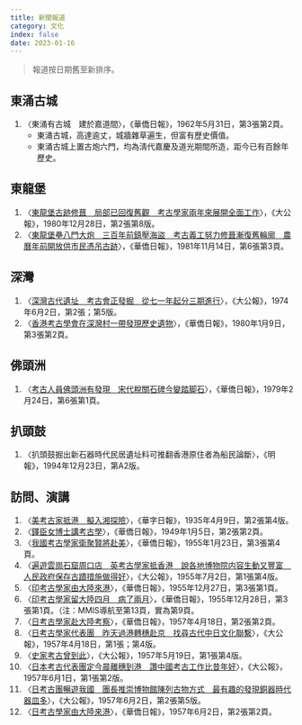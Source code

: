 ```yaml
---
title: 新聞報道
category: 文化
index: false
date: 2023-01-16
---
```

<adsense></adsense>

> 報道按日期舊至新排序。
## 東涌古城
1. 〈東涌有古城　建於嘉道間〉，《華僑日報》，1962年5月31日，第3張第2頁。
   - 東涌古城，高達逾丈，城牆雜草遍生，但富有歷史價值。
   - 東涌古城上置古炮六門，均為淸代嘉慶及道光期間所造，距今已有百餘年歷史。
## 東龍堡
1. 〈[東龍堡古跡修葺　局部已回復舊觀　考古學家兩年來展開全面工作](https://mmis.hkpl.gov.hk/coverpage/-/coverpage/view?_coverpage_WAR_mmisportalportlet_hsf=%E8%80%83%E5%8F%A4%E5%AD%B8%E5%AE%B6&p_r_p_-1078056564_c=QF757YsWv59H%2FuxqfBwEJA2mRRodR9fu&_coverpage_WAR_mmisportalportlet_o=61&_coverpage_WAR_mmisportalportlet_actual_q=%28%20verbatim_dc.collection%3A%28%22Old%5C%20HK%5C%20Newspapers%22%29%20%29%20AND+%28%20%28%20allTermsMandatory%3A%28true%29%20OR+all_dc.title%3A%28%E8%80%83%E5%8F%A4%E5%AD%B8%E5%AE%B6%29%20OR+all_dc.creator%3A%28%E8%80%83%E5%8F%A4%E5%AD%B8%E5%AE%B6%29%20OR+all_dc.contributor%3A%28%E8%80%83%E5%8F%A4%E5%AD%B8%E5%AE%B6%29%20OR+all_dc.subject%3A%28%E8%80%83%E5%8F%A4%E5%AD%B8%E5%AE%B6%29%20OR+fulltext%3A%28%E8%80%83%E5%8F%A4%E5%AD%B8%E5%AE%B6%29%20OR+all_dc.description%3A%28%E8%80%83%E5%8F%A4%E5%AD%B8%E5%AE%B6%29%20%29%20%29&_coverpage_WAR_mmisportalportlet_sort_order=desc&_coverpage_WAR_mmisportalportlet_sort_field=dc.publicationdate_bsort)〉，《大公報》，1980年12月28日，第2張第8版。
2. 〈[東龍堡壘八門大炮　三百年前鎮壓海盜　考古義工努力修葺漸復舊輪廓　農曆年前開放供市民憑吊古跡](https://mmis.hkpl.gov.hk/coverpage/-/coverpage/view?_coverpage_WAR_mmisportalportlet_hsf=%E8%80%83%E5%8F%A4%E7%BE%A9%E5%B7%A5&_coverpage_WAR_mmisportalportlet_actual_q=%28%20verbatim_dc.collection%3A%28%22Old%5C%20HK%5C%20Newspapers%22%29%20%29%20AND+%28%20%28%20allTermsMandatory%3A%28true%29%20OR+all_dc.title%3A%28%E8%80%83%E5%8F%A4%E7%BE%A9%E5%B7%A5%29%20OR+all_dc.creator%3A%28%E8%80%83%E5%8F%A4%E7%BE%A9%E5%B7%A5%29%20OR+all_dc.contributor%3A%28%E8%80%83%E5%8F%A4%E7%BE%A9%E5%B7%A5%29%20OR+all_dc.subject%3A%28%E8%80%83%E5%8F%A4%E7%BE%A9%E5%B7%A5%29%20OR+fulltext%3A%28%E8%80%83%E5%8F%A4%E7%BE%A9%E5%B7%A5%29%20OR+all_dc.description%3A%28%E8%80%83%E5%8F%A4%E7%BE%A9%E5%B7%A5%29%20%29%20%29&_coverpage_WAR_mmisportalportlet_sort_field=score&p_r_p_-1078056564_c=QF757YsWv595P2B4OmBy5ze75MHjdgK6&_coverpage_WAR_mmisportalportlet_o=0&_coverpage_WAR_mmisportalportlet_sort_order=desc)〉，《華僑日報》，1981年11月14日，第6張第3頁。
## 深灣
1. 〈[深灣古代遺址　考古會正發掘　從七一年起分三期進行](https://mmis.hkpl.gov.hk/coverpage/-/coverpage/view?_coverpage_WAR_mmisportalportlet_hsf=%E6%B2%89%E8%88%B9&_coverpage_WAR_mmisportalportlet_actual_q=%28%20verbatim_dc.collection%3A%28%22Old%5C%20HK%5C%20Newspapers%22%29%20%29%20AND+%28%20%28%20allTermsMandatory%3A%28true%29%20OR+all_dc.title%3A%28%E6%B2%89%E8%88%B9%29%20OR+all_dc.creator%3A%28%E6%B2%89%E8%88%B9%29%20OR+all_dc.contributor%3A%28%E6%B2%89%E8%88%B9%29%20OR+all_dc.subject%3A%28%E6%B2%89%E8%88%B9%29%20OR+fulltext%3A%28%E6%B2%89%E8%88%B9%29%20OR+all_dc.description%3A%28%E6%B2%89%E8%88%B9%29%20%29%20%29&_coverpage_WAR_mmisportalportlet_sort_field=dc.publicationdate_bsort&p_r_p_-1078056564_c=QF757YsWv59H%2FuxqfBwEJGywPAsrOHwU&_coverpage_WAR_mmisportalportlet_o=391&_coverpage_WAR_mmisportalportlet_sort_order=desc)〉，《大公報》，1974年6月2日，第2張；第5版。
2. 〈[香港考古學會在深灣村一帶發現歷史遺物](https://mmis.hkpl.gov.hk/coverpage/-/coverpage/view?_coverpage_WAR_mmisportalportlet_hsf=%E6%B7%B1%E7%81%A3%E6%9D%91&_coverpage_WAR_mmisportalportlet_actual_q=%28%20verbatim_dc.collection%3A%28%22Old%5C%20HK%5C%20Newspapers%22%29%20%29%20AND+%28%20%28%20allTermsMandatory%3A%28true%29%20OR+all_dc.title%3A%28%E6%B7%B1%E7%81%A3%E6%9D%91%29%20OR+all_dc.creator%3A%28%E6%B7%B1%E7%81%A3%E6%9D%91%29%20OR+all_dc.contributor%3A%28%E6%B7%B1%E7%81%A3%E6%9D%91%29%20OR+all_dc.subject%3A%28%E6%B7%B1%E7%81%A3%E6%9D%91%29%20OR+fulltext%3A%28%E6%B7%B1%E7%81%A3%E6%9D%91%29%20OR+all_dc.description%3A%28%E6%B7%B1%E7%81%A3%E6%9D%91%29%20%29%20%29&_coverpage_WAR_mmisportalportlet_sort_field=score&p_r_p_-1078056564_c=QF757YsWv5%2B18%2FP68muQtwjw9K71zzCR&_coverpage_WAR_mmisportalportlet_o=6&_coverpage_WAR_mmisportalportlet_sort_order=desc)〉，《華僑日報》，1980年1月9日，第3張第2頁。
## 佛頭洲
1. 〈[考古人員佛頭洲有發現　宋代稅關石碑今變踏脚石](https://mmis.hkpl.gov.hk/coverpage/-/coverpage/view?_coverpage_WAR_mmisportalportlet_hsf=%E5%AE%8B%E4%BB%A3%E7%A8%85%E9%97%9C&_coverpage_WAR_mmisportalportlet_actual_q=%28%20verbatim_dc.collection%3A%28%22Old%5C%20HK%5C%20Newspapers%22%29%20%29%20AND+%28%20%28%20allTermsMandatory%3A%28true%29%20OR+all_dc.title%3A%28%E5%AE%8B%E4%BB%A3%E7%A8%85%E9%97%9C%29%20OR+all_dc.creator%3A%28%E5%AE%8B%E4%BB%A3%E7%A8%85%E9%97%9C%29%20OR+all_dc.contributor%3A%28%E5%AE%8B%E4%BB%A3%E7%A8%85%E9%97%9C%29%20OR+all_dc.subject%3A%28%E5%AE%8B%E4%BB%A3%E7%A8%85%E9%97%9C%29%20OR+fulltext%3A%28%E5%AE%8B%E4%BB%A3%E7%A8%85%E9%97%9C%29%20OR+all_dc.description%3A%28%E5%AE%8B%E4%BB%A3%E7%A8%85%E9%97%9C%29%20%29%20%29&_coverpage_WAR_mmisportalportlet_sort_field=score&p_r_p_-1078056564_c=QF757YsWv5%2B18%2FP68muQt8fPgk7Z3hFk&_coverpage_WAR_mmisportalportlet_o=0&_coverpage_WAR_mmisportalportlet_sort_order=desc)〉，《華僑日報》，1979年2月24日，第6張第1頁。
## 扒頭鼓
1. 〈扒頭鼓掘出新石器時代民居遺址料可推翻香港原住者為船民論斷〉，《明報》，1994年12月23日，第A2版。
## 訪問、演講
1. 〈[美考古家抵港　擬入湘探險](https://mmis.hkpl.gov.hk/coverpage/-/coverpage/view?_coverpage_WAR_mmisportalportlet_hsf=%E7%BE%8E%E8%80%83%E5%8F%A4%E5%AE%B6%E6%8A%B5%E6%B8%AF%E6%93%AC%E5%85%A5%E6%B9%98%E6%8E%A2%E9%9A%AA&_coverpage_WAR_mmisportalportlet_actual_q=%28%20verbatim_dc.collection%3A%28%22Old%5C%20HK%5C%20Newspapers%22%29%20%29%20AND+%28%20%28%20allTermsMandatory%3A%28true%29%20OR+all_dc.title%3A%28%E7%BE%8E%E8%80%83%E5%8F%A4%E5%AE%B6%E6%8A%B5%E6%B8%AF%E6%93%AC%E5%85%A5%E6%B9%98%E6%8E%A2%E9%9A%AA%29%20OR+all_dc.creator%3A%28%E7%BE%8E%E8%80%83%E5%8F%A4%E5%AE%B6%E6%8A%B5%E6%B8%AF%E6%93%AC%E5%85%A5%E6%B9%98%E6%8E%A2%E9%9A%AA%29%20OR+all_dc.contributor%3A%28%E7%BE%8E%E8%80%83%E5%8F%A4%E5%AE%B6%E6%8A%B5%E6%B8%AF%E6%93%AC%E5%85%A5%E6%B9%98%E6%8E%A2%E9%9A%AA%29%20OR+all_dc.subject%3A%28%E7%BE%8E%E8%80%83%E5%8F%A4%E5%AE%B6%E6%8A%B5%E6%B8%AF%E6%93%AC%E5%85%A5%E6%B9%98%E6%8E%A2%E9%9A%AA%29%20OR+fulltext%3A%28%E7%BE%8E%E8%80%83%E5%8F%A4%E5%AE%B6%E6%8A%B5%E6%B8%AF%E6%93%AC%E5%85%A5%E6%B9%98%E6%8E%A2%E9%9A%AA%29%20OR+all_dc.description%3A%28%E7%BE%8E%E8%80%83%E5%8F%A4%E5%AE%B6%E6%8A%B5%E6%B8%AF%E6%93%AC%E5%85%A5%E6%B9%98%E6%8E%A2%E9%9A%AA%29%20%29%20%29&_coverpage_WAR_mmisportalportlet_sort_field=score&p_r_p_-1078056564_c=QF757YsWv59H%2FuxqfBwEJI6zebiJFLId&_coverpage_WAR_mmisportalportlet_o=0&_coverpage_WAR_mmisportalportlet_sort_order=desc)〉，《華字日報》，1935年4月9日，第2張第4版。
2. 〈[鐸臣女博士講考古學](https://mmis.hkpl.gov.hk/coverpage/-/coverpage/view?_coverpage_WAR_mmisportalportlet_hsf=%E9%90%B8%E8%87%A3%E5%A5%B3%E5%8D%9A%E5%A3%AB&p_r_p_-1078056564_c=QF757YsWv58JCjtBMMIqojsBrvT5Q5MZ&_coverpage_WAR_mmisportalportlet_o=0&_coverpage_WAR_mmisportalportlet_actual_q=%28%20verbatim_dc.collection%3A%28%22Old%5C%20HK%5C%20Newspapers%22%29%20%29%20AND+%28%20%28%20allTermsMandatory%3A%28true%29%20OR+all_dc.title%3A%28%E9%90%B8%E8%87%A3%E5%A5%B3%E5%8D%9A%E5%A3%AB%29%20OR+all_dc.creator%3A%28%E9%90%B8%E8%87%A3%E5%A5%B3%E5%8D%9A%E5%A3%AB%29%20OR+all_dc.contributor%3A%28%E9%90%B8%E8%87%A3%E5%A5%B3%E5%8D%9A%E5%A3%AB%29%20OR+all_dc.subject%3A%28%E9%90%B8%E8%87%A3%E5%A5%B3%E5%8D%9A%E5%A3%AB%29%20OR+fulltext%3A%28%E9%90%B8%E8%87%A3%E5%A5%B3%E5%8D%9A%E5%A3%AB%29%20OR+all_dc.description%3A%28%E9%90%B8%E8%87%A3%E5%A5%B3%E5%8D%9A%E5%A3%AB%29%20%29%20%29&_coverpage_WAR_mmisportalportlet_sort_field=score&_coverpage_WAR_mmisportalportlet_sort_order=desc)〉，《華僑日報》，1949年1月5日，第2張第2頁。
3. 〈[我國考古學家衛聚賢將赴美](https://mmis.hkpl.gov.hk/coverpage/-/coverpage/view?p_r_p_-1078056564_c=QF757YsWv5%2FH7zGe%2FKF%2BFB4QPjo%2Frkde&_coverpage_WAR_mmisportalportlet_o=0&_coverpage_WAR_mmisportalportlet_actual_q=%28%20verbatim_dc.collection%3A%28%22Old%5C%20HK%5C%20Newspapers%22%29%20%29%20AND+%28%20%28%20allTermsMandatory%3A%28true%29%20OR+all_dc.title%3A%281955-01-23%29%20OR+all_dc.creator%3A%281955-01-23%29%20OR+all_dc.contributor%3A%281955-01-23%29%20OR+all_dc.subject%3A%281955-01-23%29%20OR+fulltext%3A%281955-01-23%29%20OR+all_dc.description%3A%281955-01-23%29%20%29%20%29&_coverpage_WAR_mmisportalportlet_sort_order=desc&_coverpage_WAR_mmisportalportlet_sort_field=score&_coverpage_WAR_mmisportalportlet_log=Y)〉，《華僑日報》，1955年1月23日，第3張第4頁。
4. 〈[遍遊雲崗石窟周口店　英考古學家抵香港　說各地博物院内容生動又豐富　人民政府保存古蹟措施做得好](https://mmis.hkpl.gov.hk/coverpage/-/coverpage/view?_coverpage_WAR_mmisportalportlet_hsf=%E8%8B%B1%E8%80%83%E5%8F%A4%E5%AD%B8%E5%AE%B6%E6%8A%B5%E9%A6%99%E6%B8%AF&p_r_p_-1078056564_c=QF757YsWv59H%2FuxqfBwEJHHLvY0REw0S&_coverpage_WAR_mmisportalportlet_o=0&_coverpage_WAR_mmisportalportlet_actual_q=%28%20verbatim_dc.collection%3A%28%22Old%5C%20HK%5C%20Newspapers%22%29%20%29%20AND+%28%20%28%20allTermsMandatory%3A%28true%29%20OR+all_dc.title%3A%28%E8%8B%B1%E8%80%83%E5%8F%A4%E5%AD%B8%E5%AE%B6%E6%8A%B5%E9%A6%99%E6%B8%AF%29%20OR+all_dc.creator%3A%28%E8%8B%B1%E8%80%83%E5%8F%A4%E5%AD%B8%E5%AE%B6%E6%8A%B5%E9%A6%99%E6%B8%AF%29%20OR+all_dc.contributor%3A%28%E8%8B%B1%E8%80%83%E5%8F%A4%E5%AD%B8%E5%AE%B6%E6%8A%B5%E9%A6%99%E6%B8%AF%29%20OR+all_dc.subject%3A%28%E8%8B%B1%E8%80%83%E5%8F%A4%E5%AD%B8%E5%AE%B6%E6%8A%B5%E9%A6%99%E6%B8%AF%29%20OR+fulltext%3A%28%E8%8B%B1%E8%80%83%E5%8F%A4%E5%AD%B8%E5%AE%B6%E6%8A%B5%E9%A6%99%E6%B8%AF%29%20OR+all_dc.description%3A%28%E8%8B%B1%E8%80%83%E5%8F%A4%E5%AD%B8%E5%AE%B6%E6%8A%B5%E9%A6%99%E6%B8%AF%29%20%29%20%29&_coverpage_WAR_mmisportalportlet_sort_field=score&_coverpage_WAR_mmisportalportlet_sort_order=desc)〉，《大公報》，1955年7月2日，第1張第4版。
5. 〈[印考古學家由大陸來港](https://mmis.hkpl.gov.hk/coverpage/-/coverpage/view?_coverpage_WAR_mmisportalportlet_hsf=%E5%8D%B0%E8%80%83%E5%8F%A4%E5%AD%B8%E5%AE%B6&p_r_p_-1078056564_c=QF757YsWv5%2FH7zGe%2FKF%2BFBqBZj%2FOwUan&_coverpage_WAR_mmisportalportlet_o=1&_coverpage_WAR_mmisportalportlet_actual_q=%28%20verbatim_dc.collection%3A%28%22Old%5C%20HK%5C%20Newspapers%22%29%20%29%20AND+%28%20%28%20allTermsMandatory%3A%28true%29%20OR+all_dc.title%3A%28%E5%8D%B0%E8%80%83%E5%8F%A4%E5%AD%B8%E5%AE%B6%29%20OR+all_dc.creator%3A%28%E5%8D%B0%E8%80%83%E5%8F%A4%E5%AD%B8%E5%AE%B6%29%20OR+all_dc.contributor%3A%28%E5%8D%B0%E8%80%83%E5%8F%A4%E5%AD%B8%E5%AE%B6%29%20OR+all_dc.subject%3A%28%E5%8D%B0%E8%80%83%E5%8F%A4%E5%AD%B8%E5%AE%B6%29%20OR+fulltext%3A%28%E5%8D%B0%E8%80%83%E5%8F%A4%E5%AD%B8%E5%AE%B6%29%20OR+all_dc.description%3A%28%E5%8D%B0%E8%80%83%E5%8F%A4%E5%AD%B8%E5%AE%B6%29%20%29%20%29&_coverpage_WAR_mmisportalportlet_sort_field=score&_coverpage_WAR_mmisportalportlet_sort_order=desc)〉，《華僑日報》，1955年12月27日，第3張第1頁。
6. 〈[印考古學家留大陸四月　病了兩月](https://mmis.hkpl.gov.hk/coverpage/-/coverpage/view?p_r_p_-1078056564_c=QF757YsWv5%2FH7zGe%2FKF%2BFLqFey9llymI&_coverpage_WAR_mmisportalportlet_o=0&_coverpage_WAR_mmisportalportlet_actual_q=%28%20verbatim_dc.collection%3A%28%22Old%5C%20HK%5C%20Newspapers%22%29%20%29%20AND+%28%20%28%20allTermsMandatory%3A%28true%29%20OR+all_dc.title%3A%28%E5%8D%B0%E8%80%83%E5%8F%A4%E5%AD%B8%E5%AE%B6%29%20OR+all_dc.creator%3A%28%E5%8D%B0%E8%80%83%E5%8F%A4%E5%AD%B8%E5%AE%B6%29%20OR+all_dc.contributor%3A%28%E5%8D%B0%E8%80%83%E5%8F%A4%E5%AD%B8%E5%AE%B6%29%20OR+all_dc.subject%3A%28%E5%8D%B0%E8%80%83%E5%8F%A4%E5%AD%B8%E5%AE%B6%29%20OR+fulltext%3A%28%E5%8D%B0%E8%80%83%E5%8F%A4%E5%AD%B8%E5%AE%B6%29%20OR+all_dc.description%3A%28%E5%8D%B0%E8%80%83%E5%8F%A4%E5%AD%B8%E5%AE%B6%29%20%29%20%29&_coverpage_WAR_mmisportalportlet_sort_order=desc&_coverpage_WAR_mmisportalportlet_sort_field=score&_coverpage_WAR_mmisportalportlet_log=Y)〉，《華僑日報》，1955年12月28日，第3張第1頁。（注：MMIS導航至第13頁，實為第9頁。
7. 〈[日考古學家赴大陸考察](https://mmis.hkpl.gov.hk/coverpage/-/coverpage/view?_coverpage_WAR_mmisportalportlet_hsf=%E6%97%A5%E8%80%83%E5%8F%A4%E5%AD%B8%E5%AE%B6&_coverpage_WAR_mmisportalportlet_actual_q=%28%20verbatim_dc.collection%3A%28%22Old%5C%20HK%5C%20Newspapers%22%29%20%29%20AND+%28%20%28%20allTermsMandatory%3A%28true%29%20OR+all_dc.title%3A%28%E6%97%A5%E8%80%83%E5%8F%A4%E5%AD%B8%E5%AE%B6%29%20OR+all_dc.creator%3A%28%E6%97%A5%E8%80%83%E5%8F%A4%E5%AD%B8%E5%AE%B6%29%20OR+all_dc.contributor%3A%28%E6%97%A5%E8%80%83%E5%8F%A4%E5%AD%B8%E5%AE%B6%29%20OR+all_dc.subject%3A%28%E6%97%A5%E8%80%83%E5%8F%A4%E5%AD%B8%E5%AE%B6%29%20OR+fulltext%3A%28%E6%97%A5%E8%80%83%E5%8F%A4%E5%AD%B8%E5%AE%B6%29%20OR+all_dc.description%3A%28%E6%97%A5%E8%80%83%E5%8F%A4%E5%AD%B8%E5%AE%B6%29%20%29%20%29&_coverpage_WAR_mmisportalportlet_sort_field=score&p_r_p_-1078056564_c=QF757YsWv5%2FH7zGe%2FKF%2BFGMU3ZTmGwfO&_coverpage_WAR_mmisportalportlet_o=9&_coverpage_WAR_mmisportalportlet_sort_order=desc)〉，《華僑日報》，1957年4月18日，第2張第2頁。
8. 〈[日考古學家代表團　昨天過港轉穗赴京　找尋古代中日文化聯繫](https://mmis.hkpl.gov.hk/coverpage/-/coverpage/view?_coverpage_WAR_mmisportalportlet_hsf=%E6%97%A5%E8%80%83%E5%8F%A4%E5%AD%B8%E5%AE%B6&p_r_p_-1078056564_c=QF757YsWv59H%2FuxqfBwEJKRs7wEdXqjt&_coverpage_WAR_mmisportalportlet_o=3&_coverpage_WAR_mmisportalportlet_actual_q=%28%20verbatim_dc.collection%3A%28%22Old%5C%20HK%5C%20Newspapers%22%29%20%29%20AND+%28%20%28%20allTermsMandatory%3A%28true%29%20OR+all_dc.title%3A%28%E6%97%A5%E8%80%83%E5%8F%A4%E5%AD%B8%E5%AE%B6%29%20OR+all_dc.creator%3A%28%E6%97%A5%E8%80%83%E5%8F%A4%E5%AD%B8%E5%AE%B6%29%20OR+all_dc.contributor%3A%28%E6%97%A5%E8%80%83%E5%8F%A4%E5%AD%B8%E5%AE%B6%29%20OR+all_dc.subject%3A%28%E6%97%A5%E8%80%83%E5%8F%A4%E5%AD%B8%E5%AE%B6%29%20OR+fulltext%3A%28%E6%97%A5%E8%80%83%E5%8F%A4%E5%AD%B8%E5%AE%B6%29%20OR+all_dc.description%3A%28%E6%97%A5%E8%80%83%E5%8F%A4%E5%AD%B8%E5%AE%B6%29%20%29%20%29&_coverpage_WAR_mmisportalportlet_sort_field=score&_coverpage_WAR_mmisportalportlet_sort_order=desc)〉，《大公報》，1957年4月18日，第1張；第4版。
9.  〈[史家考古曾到此](https://mmis.hkpl.gov.hk/coverpage/-/coverpage/view?_coverpage_WAR_mmisportalportlet_hsf=%E5%8F%B2%E5%AE%B6%E8%80%83%E5%8F%A4%E6%9B%BE%E5%88%B0%E6%AD%A4&p_r_p_-1078056564_c=QF757YsWv59H%2FuxqfBwEJHki0qYWypq4&_coverpage_WAR_mmisportalportlet_o=0&_coverpage_WAR_mmisportalportlet_actual_q=%28%20verbatim_dc.collection%3A%28%22Old%5C%20HK%5C%20Newspapers%22%29%20%29%20AND+%28%20%28%20allTermsMandatory%3A%28true%29%20OR+all_dc.title%3A%28%E5%8F%B2%E5%AE%B6%E8%80%83%E5%8F%A4%E6%9B%BE%E5%88%B0%E6%AD%A4%29%20OR+all_dc.creator%3A%28%E5%8F%B2%E5%AE%B6%E8%80%83%E5%8F%A4%E6%9B%BE%E5%88%B0%E6%AD%A4%29%20OR+all_dc.contributor%3A%28%E5%8F%B2%E5%AE%B6%E8%80%83%E5%8F%A4%E6%9B%BE%E5%88%B0%E6%AD%A4%29%20OR+all_dc.subject%3A%28%E5%8F%B2%E5%AE%B6%E8%80%83%E5%8F%A4%E6%9B%BE%E5%88%B0%E6%AD%A4%29%20OR+fulltext%3A%28%E5%8F%B2%E5%AE%B6%E8%80%83%E5%8F%A4%E6%9B%BE%E5%88%B0%E6%AD%A4%29%20OR+all_dc.description%3A%28%E5%8F%B2%E5%AE%B6%E8%80%83%E5%8F%A4%E6%9B%BE%E5%88%B0%E6%AD%A4%29%20%29%20%29&_coverpage_WAR_mmisportalportlet_sort_field=score&_coverpage_WAR_mmisportalportlet_sort_order=desc)〉，《大公報》，1957年5月19日，第1張第4版。
10. 〈[日本考古代表團定今晨離穗到港　讚中國考古工作比昔年好](https://mmis.hkpl.gov.hk/coverpage/-/coverpage/view?_coverpage_WAR_mmisportalportlet_hsf=%E6%97%A5%E6%9C%AC%E8%80%83%E5%8F%A4%E4%BB%A3%E8%A1%A8%E5%9C%98&p_r_p_-1078056564_c=QF757YsWv59H%2FuxqfBwEJJ8yB1%2FbIU7A&_coverpage_WAR_mmisportalportlet_o=0&_coverpage_WAR_mmisportalportlet_actual_q=%28%20verbatim_dc.collection%3A%28%22Old%5C%20HK%5C%20Newspapers%22%29%20%29%20AND+%28%20%28%20allTermsMandatory%3A%28true%29%20OR+all_dc.title%3A%28%E6%97%A5%E6%9C%AC%E8%80%83%E5%8F%A4%E4%BB%A3%E8%A1%A8%E5%9C%98%29%20OR+all_dc.creator%3A%28%E6%97%A5%E6%9C%AC%E8%80%83%E5%8F%A4%E4%BB%A3%E8%A1%A8%E5%9C%98%29%20OR+all_dc.contributor%3A%28%E6%97%A5%E6%9C%AC%E8%80%83%E5%8F%A4%E4%BB%A3%E8%A1%A8%E5%9C%98%29%20OR+all_dc.subject%3A%28%E6%97%A5%E6%9C%AC%E8%80%83%E5%8F%A4%E4%BB%A3%E8%A1%A8%E5%9C%98%29%20OR+fulltext%3A%28%E6%97%A5%E6%9C%AC%E8%80%83%E5%8F%A4%E4%BB%A3%E8%A1%A8%E5%9C%98%29%20OR+all_dc.description%3A%28%E6%97%A5%E6%9C%AC%E8%80%83%E5%8F%A4%E4%BB%A3%E8%A1%A8%E5%9C%98%29%20%29%20%29&_coverpage_WAR_mmisportalportlet_sort_field=score&_coverpage_WAR_mmisportalportlet_sort_order=desc)〉，《大公報》，1957年6月1日，第1張第2版。
11. 〈[日考古團暢遊我國　團長推崇博物館陳列古物方式　最有趣的發現銅器時代器皿多](https://mmis.hkpl.gov.hk/coverpage/-/coverpage/view?_coverpage_WAR_mmisportalportlet_hsf=%E6%97%A5%E8%80%83%E5%8F%A4%E5%9C%98&_coverpage_WAR_mmisportalportlet_actual_q=%28%20verbatim_dc.collection%3A%28%22Old%5C%20HK%5C%20Newspapers%22%29%20%29%20AND+%28%20%28%20allTermsMandatory%3A%28true%29%20OR+all_dc.title%3A%28%E6%97%A5%E8%80%83%E5%8F%A4%E5%9C%98%29%20OR+all_dc.creator%3A%28%E6%97%A5%E8%80%83%E5%8F%A4%E5%9C%98%29%20OR+all_dc.contributor%3A%28%E6%97%A5%E8%80%83%E5%8F%A4%E5%9C%98%29%20OR+all_dc.subject%3A%28%E6%97%A5%E8%80%83%E5%8F%A4%E5%9C%98%29%20OR+fulltext%3A%28%E6%97%A5%E8%80%83%E5%8F%A4%E5%9C%98%29%20OR+all_dc.description%3A%28%E6%97%A5%E8%80%83%E5%8F%A4%E5%9C%98%29%20%29%20%29&_coverpage_WAR_mmisportalportlet_sort_field=score&p_r_p_-1078056564_c=QF757YsWv59H%2FuxqfBwEJMUIfqJHEvu4&_coverpage_WAR_mmisportalportlet_o=1&_coverpage_WAR_mmisportalportlet_sort_order=desc)〉，《大公報》，1957年6月2日，第2張第5版。
12. 〈[日考古學家由大陸來港](https://mmis.hkpl.gov.hk/coverpage/-/coverpage/view?_coverpage_WAR_mmisportalportlet_hsf=%E6%97%A5%E8%80%83%E5%8F%A4%E5%AD%B8%E5%AE%B6&_coverpage_WAR_mmisportalportlet_actual_q=%28%20verbatim_dc.collection%3A%28%22Old%5C%20HK%5C%20Newspapers%22%29%20%29%20AND+%28%20%28%20allTermsMandatory%3A%28true%29%20OR+all_dc.title%3A%28%E6%97%A5%E8%80%83%E5%8F%A4%E5%AD%B8%E5%AE%B6%29%20OR+all_dc.creator%3A%28%E6%97%A5%E8%80%83%E5%8F%A4%E5%AD%B8%E5%AE%B6%29%20OR+all_dc.contributor%3A%28%E6%97%A5%E8%80%83%E5%8F%A4%E5%AD%B8%E5%AE%B6%29%20OR+all_dc.subject%3A%28%E6%97%A5%E8%80%83%E5%8F%A4%E5%AD%B8%E5%AE%B6%29%20OR+fulltext%3A%28%E6%97%A5%E8%80%83%E5%8F%A4%E5%AD%B8%E5%AE%B6%29%20OR+all_dc.description%3A%28%E6%97%A5%E8%80%83%E5%8F%A4%E5%AD%B8%E5%AE%B6%29%20%29%20%29&_coverpage_WAR_mmisportalportlet_sort_field=score&p_r_p_-1078056564_c=QF757YsWv5%2FH7zGe%2FKF%2BFIOHMWs4GZbT&_coverpage_WAR_mmisportalportlet_o=10&_coverpage_WAR_mmisportalportlet_sort_order=desc)〉，《華僑日報》，1957年6月2日，第2張第2頁。